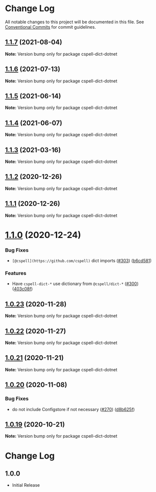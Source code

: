 # Change Log

All notable changes to this project will be documented in this file.
See [Conventional Commits](https://conventionalcommits.org) for commit guidelines.

## [1.1.7](https://github.com/streetsidesoftware/cspell-dicts/compare/cspell-dict-dotnet@1.1.6...cspell-dict-dotnet@1.1.7) (2021-08-04)

**Note:** Version bump only for package cspell-dict-dotnet





## [1.1.6](https://github.com/streetsidesoftware/cspell-dicts/compare/cspell-dict-dotnet@1.1.5...cspell-dict-dotnet@1.1.6) (2021-07-13)

**Note:** Version bump only for package cspell-dict-dotnet





## [1.1.5](https://github.com/streetsidesoftware/cspell-dicts/compare/cspell-dict-dotnet@1.1.4...cspell-dict-dotnet@1.1.5) (2021-06-14)

**Note:** Version bump only for package cspell-dict-dotnet





## [1.1.4](https://github.com/streetsidesoftware/cspell-dicts/compare/cspell-dict-dotnet@1.1.3...cspell-dict-dotnet@1.1.4) (2021-06-07)

**Note:** Version bump only for package cspell-dict-dotnet





## [1.1.3](https://github.com/streetsidesoftware/cspell-dicts/compare/cspell-dict-dotnet@1.1.2...cspell-dict-dotnet@1.1.3) (2021-03-16)

**Note:** Version bump only for package cspell-dict-dotnet





## [1.1.2](https://github.com/streetsidesoftware/cspell-dicts/compare/cspell-dict-dotnet@1.1.1...cspell-dict-dotnet@1.1.2) (2020-12-26)

**Note:** Version bump only for package cspell-dict-dotnet





## [1.1.1](https://github.com/streetsidesoftware/cspell-dicts/compare/cspell-dict-dotnet@1.1.0...cspell-dict-dotnet@1.1.1) (2020-12-26)

**Note:** Version bump only for package cspell-dict-dotnet





# [1.1.0](https://github.com/streetsidesoftware/cspell-dicts/compare/cspell-dict-dotnet@1.0.23...cspell-dict-dotnet@1.1.0) (2020-12-24)


### Bug Fixes

* `[@cspell](https://github.com/cspell)` dict imports ([#303](https://github.com/streetsidesoftware/cspell-dicts/issues/303)) ([b6cd581](https://github.com/streetsidesoftware/cspell-dicts/commit/b6cd58114caa8752fba69522e6b740a4be74dd6e))


### Features

* Have `cspell-dict-*` use dictionary from `@cspell/dict-*` ([#300](https://github.com/streetsidesoftware/cspell-dicts/issues/300)) ([403c08f](https://github.com/streetsidesoftware/cspell-dicts/commit/403c08fbd1d11a083f586e591b87ef9a47f71944))





## [1.0.23](https://github.com/streetsidesoftware/cspell-dicts/compare/cspell-dict-dotnet@1.0.22...cspell-dict-dotnet@1.0.23) (2020-11-28)

**Note:** Version bump only for package cspell-dict-dotnet





## [1.0.22](https://github.com/streetsidesoftware/cspell-dicts/compare/cspell-dict-dotnet@1.0.21...cspell-dict-dotnet@1.0.22) (2020-11-27)

**Note:** Version bump only for package cspell-dict-dotnet





## [1.0.21](https://github.com/streetsidesoftware/cspell-dicts/compare/cspell-dict-dotnet@1.0.20...cspell-dict-dotnet@1.0.21) (2020-11-21)

**Note:** Version bump only for package cspell-dict-dotnet

## [1.0.20](https://github.com/streetsidesoftware/cspell-dicts/compare/cspell-dict-dotnet@1.0.19...cspell-dict-dotnet@1.0.20) (2020-11-08)

### Bug Fixes

- do not include Configstore if not necessary ([#270](https://github.com/streetsidesoftware/cspell-dicts/issues/270)) ([d8b625f](https://github.com/streetsidesoftware/cspell-dicts/commit/d8b625f2f42d5cc6c4a9390216ac1e5037886e44))

## [1.0.19](https://github.com/streetsidesoftware/cspell-dicts/compare/cspell-dict-dotnet@1.0.18...cspell-dict-dotnet@1.0.19) (2020-10-21)

**Note:** Version bump only for package cspell-dict-dotnet

# Change Log

## 1.0.0

- Initial Release
